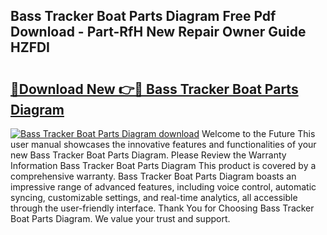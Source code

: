 ## Bass Tracker Boat Parts Diagram Free Pdf Download - Part-RfH New Repair Owner Guide HZFDI

# <h2><a href="http://dfo8ff.blite.top/?on=Bass+Tracker+Boat+Parts+Diagram">🔗Download New 👉🔴 Bass Tracker Boat Parts Diagram</a></h2>

[![Bass Tracker Boat Parts Diagram download](https://i.imgur.com/lujVjoI.png)](http://dfo8ff.blite.top/?on=Bass+Tracker+Boat+Parts+Diagram)
Welcome to the Future This user manual showcases the innovative features and functionalities of your new Bass Tracker Boat Parts Diagram. Please Review the Warranty Information Bass Tracker Boat Parts Diagram This product is covered by a comprehensive warranty. Bass Tracker Boat Parts Diagram boasts an impressive range of advanced features, including voice control, automatic syncing, customizable settings, and real-time analytics, all accessible through the user-friendly interface. Thank You for Choosing Bass Tracker Boat Parts Diagram. We value your trust and support.
